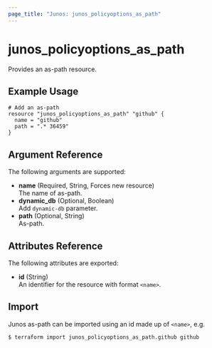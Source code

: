 ```yaml
---
page_title: "Junos: junos_policyoptions_as_path"
---
```


# junos_policyoptions_as_path

Provides an as-path resource.

## Example Usage

```hcl
# Add an as-path
resource "junos_policyoptions_as_path" "github" {
  name = "github"
  path = ".* 36459"
}
```

## Argument Reference

The following arguments are supported:

- **name** (Required, String, Forces new resource)  
  The name of as-path.
- **dynamic_db** (Optional, Boolean)  
  Add `dynamic-db` parameter.
- **path** (Optional, String)  
  As-path.

## Attributes Reference

The following attributes are exported:

- **id** (String)  
  An identifier for the resource with format `<name>`.

## Import

Junos as-path can be imported using an id made up of `<name>`, e.g.

```shell
$ terraform import junos_policyoptions_as_path.github github
```
